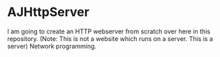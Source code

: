 # AJHttpServer
I am going to create an HTTP webserver from scratch over here in this repository. (Note: This is not a website which runs on a server. This is a server) Network programming. 
